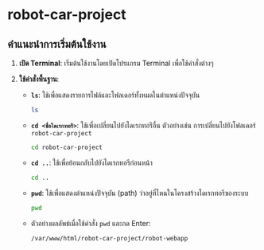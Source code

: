 # robot-car-project

## คำแนะนำการเริ่มต้นใช้งาน

1. **เปิด Terminal**: เริ่มต้นใช้งานโดยเปิดโปรแกรม Terminal เพื่อใช้คำสั่งต่างๆ

2. **ใช้คำสั่งพื้นฐาน**:

   - **`ls`**: ใช้เพื่อแสดงรายการไฟล์และโฟลเดอร์ทั้งหมดในตำแหน่งปัจจุบัน
     ```bash
     ls
     ```
     
   - **`cd <ชื่อไดเรกทอรี>`**: ใช้เพื่อเปลี่ยนไปยังไดเรกทอรีอื่น ตัวอย่างเช่น การเปลี่ยนไปยังโฟลเดอร์ `robot-car-project`
     ```bash
     cd robot-car-project
     ```

   - **`cd ..`**: ใช้เพื่อย้อนกลับไปยังไดเรกทอรีก่อนหน้า
     ```bash
     cd ..
     ```

   - **`pwd`**: ใช้เพื่อแสดงตำแหน่งปัจจุบัน (path) ว่าอยู่ที่ไหนในโครงสร้างไดเรกทอรีของระบบ
     ```bash
     pwd
     ```

   - ตัวอย่างผลลัพธ์เมื่อใช้คำสั่ง `pwd` และกด Enter:
     ```bash
     /var/www/html/robot-car-project/robot-webapp
     ```


